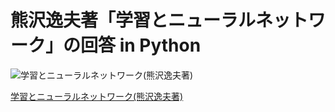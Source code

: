 # 熊沢逸夫著「学習とニューラルネットワーク」の回答 in Python

![学習とニューラルネットワーク(熊沢逸夫著)](http://ws-fe.amazon-adsystem.com/widgets/q?_encoding=UTF8&ASIN=4627702914&Format=_SL250_&ID=AsinImage&MarketPlace=JP&ServiceVersion=20070822&WS=1&tag=python-lab-22)

[学習とニューラルネットワーク(熊沢逸夫著)](http://www.amazon.co.jp/gp/product/4627702914/ref=as_li_tf_il?ie=UTF8&camp=247&creative=1211&creativeASIN=4627702914&linkCode=as2&tag=python-lab-22)